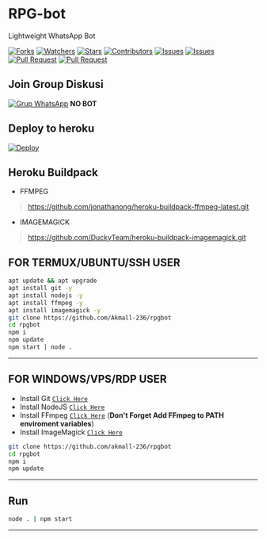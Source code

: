 # RPG-bot
Lightweight WhatsApp Bot

<a href="https://github.com/Dawnfrosty/Mike-bot/network/members"><img title="Forks" src="https://img.shields.io/github/forks/Dawnfrosty/Mike-bot?label=Forks&color=blue&style=flat-square"></a>
<a href="https://github.com/Dawnfrosty/Mike-bot/watchers"><img title="Watchers" src="https://img.shields.io/github/watchers/Dawnfrosty/Mike-bot?label=Watchers&color=green&style=flat-square"></a>
<a href="https://github.com/Dawnfrosty/Mike-bot/stargazers"><img title="Stars" src="https://img.shields.io/github/stars/Dawnfrosty/Mike-bot?label=Stars&color=yellow&style=flat-square"></a>
<a href="https://github.com/Dawnfrosty/Mike-bot/graphs/contributors"><img title="Contributors" src="https://img.shields.io/github/contributors/Dawnfrosty/Mike-bot?label=Contributors&color=blue&style=flat-square"></a>
<a href="https://github.com/Dawnfrosty/Mike-bot/issues"><img title="Issues" src="https://img.shields.io/github/issues/Dawnfrosty/Mike-bot?label=Issues&color=success&style=flat-square"></a>
<a href="https://github.com/Dawnfrosty/Mike-bot/issues?q=is%3Aissue+is%3Aclosed"><img title="Issues" src="https://img.shields.io/github/issues-closed/Dawnfrosty/Mike-bot?label=Issues&color=red&style=flat-square"></a>
<a href="https://github.com/Dawnfrosty/Mike-bot/pulls"><img title="Pull Request" src="https://img.shields.io/github/issues-pr/Dawnfrosty/Mike-bot?label=PullRequest&color=success&style=flat-square"></a>
<a href="https://github.com/Dawnfrosty/Mike-bot/pulls?q=is%3Apr+is%3Aclosed"><img title="Pull Request" src="https://img.shields.io/github/issues-pr-closed/Dawnfrosty/Mike-bot?label=PullRequest&color=red&style=flat-square"></a>

## Join Group Diskusi
[![Grup WhatsApp](https://img.shields.io/badge/WhatsApp%20Group-25D366?style=for-the-badge&logo=whatsapp&logoColor=white)](https://chat.whatsapp.com/EEuvxqQuv4bGsjrTttzFz8) 
**NO BOT**

## Deploy to heroku

[![Deploy](https://www.herokucdn.com/deploy/button.svg)](https://heroku.com/deploy?template=https://github.com/Akmall-236/rpgbot)

## Heroku Buildpack
* FFMPEG
> https://github.com/jonathanong/heroku-buildpack-ffmpeg-latest.git

* IMAGEMAGICK
> https://github.com/DuckyTeam/heroku-buildpack-imagemagick.git

<!--
| BUILDPACK | LINK |
|--------|--------|
| **FFMPEG** |[here](https://github.com/jonathanong/heroku-buildpack-ffmpeg-latest) |
| **IMAGEMAGICK** | [here](https://github.com/DuckyTeam/heroku-buildpack-imagemagick) |

Tutorial YouTube
[![YouTube](https://img.shields.io/badge/YouTube-Video-red)](https://youtu.be/DzNIL45qHaM)
-->

## FOR TERMUX/UBUNTU/SSH USER

```bash
apt update && apt upgrade
apt install git -y
apt install nodejs -y
apt install ffmpeg -y
apt install imagemagick -y
git clone https://github.com/Akmall-236/rpgbot
cd rpgbot
npm i
npm update
npm start | node .
```
---------

## FOR WINDOWS/VPS/RDP USER

* Install Git [`Click Here`](https://git-scm.com/downloads)
* Install NodeJS [`Click Here`](https://nodejs.org/en/download)
* Install FFmpeg [`Click Here`](https://ffmpeg.org/download.html) (**Don't Forget Add FFmpeg to PATH enviroment variables**)
* Install ImageMagick [`Click Here`](https://imagemagick.org/script/download.php)

```bash
git clone https://github.com/akmall-236/rpgbot
cd rpgbot
npm i
npm update
```

---------

## Run

```bash
node . | npm start
```

---------
